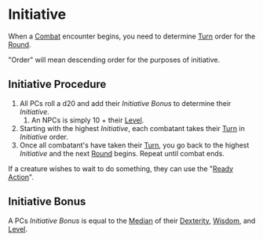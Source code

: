 # Initiative

When a [Combat](Combat.md) encounter begins, you need to determine [Turn](../Core%20Procedures/Turn.md) order for the [Round](../Core%20Procedures/Round.md).

"Order" will mean descending order for the purposes of initiative.

## Initiative Procedure

1. All PCs roll a d20 and add their *Initiative Bonus* to determine their *Initiative*.
	1. An NPCs is simply 10 + their [Level](../../Player%20Characters/Derived%20Statistics/Level.md).
2. Starting with the highest *Initiative*, each combatant takes their [Turn](../Core%20Procedures/Turn.md) in *Initiative* order.
3. Once all combatant's have taken their [Turn](../Core%20Procedures/Turn.md), you go back to the highest *Initiative* and the next [Round](../Core%20Procedures/Round.md) begins. Repeat until combat ends.

If a creature wishes to wait to do something, they can use the "[Ready Action](Reaction.md#Ready)".

## Initiative Bonus

A PCs *Initiative Bonus* is equal to the [Median](../Core%20Procedures/Half.md#Median) of their [Dexterity](../../Player%20Characters/The%20Ability%20Scores/Dexterity.md), [Wisdom](../../Player%20Characters/The%20Ability%20Scores/Wisdom.md), and [Level](../../Player%20Characters/Derived%20Statistics/Level.md).
